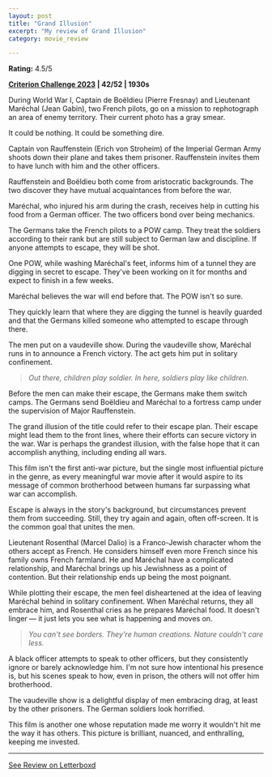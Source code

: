 ```yaml
---
layout: post
title: "Grand Illusion"
excerpt: "My review of Grand Illusion"
category: movie_review

---
```


**Rating:** 4.5/5

<b><a href="https://boxd.it/pXW6q/detail">Criterion Challenge 2023</a> | 42/52 | 1930s</b>

During World War I, Captain de Boëldieu (Pierre Fresnay) and Lieutenant Maréchal (Jean Gabin), two French pilots, go on a mission to rephotograph an area of enemy territory. Their current photo has a gray smear.

It could be nothing. It could be something dire.

Captain von Rauffenstein (Erich von Stroheim) of the Imperial German Army shoots down their plane and takes them prisoner. Rauffenstein invites them to have lunch with him and the other officers.  

Rauffenstein and Boëldieu both come from aristocratic backgrounds. The two discover they have mutual acquaintances from before the war.

Maréchal, who injured his arm during the crash, receives help in cutting his food from a German officer. The two officers bond over being mechanics.

The Germans take the French pilots to a POW camp. They treat the soldiers according to their rank but are still subject to German law and discipline. If anyone attempts to escape, they will be shot.

One POW, while washing Maréchal's feet, informs him of a tunnel they are digging in secret to escape. They've been working on it for months and expect to finish in a few weeks.

Maréchal believes the war will end before that. The POW isn't so sure.

They quickly learn that where they are digging the tunnel is heavily guarded and that the Germans killed someone who attempted to escape through there.

The men put on a vaudeville show. During the vaudeville show, Maréchal runs in to announce a French victory. The act gets him put in solitary confinement.

<blockquote><i>Out there, children play soldier. In here, soldiers play like children.</i></blockquote>

Before the men can make their escape, the Germans make them switch camps. The Germans send Boëldieu and Maréchal to a fortress camp under the supervision of Major Rauffenstein.

The grand illusion of the title could refer to their escape plan. Their escape might lead them to the front lines, where their efforts can secure victory in the war. War is perhaps the grandest illusion, with the false hope that it can accomplish anything, including ending all wars.

This film isn't the first anti-war picture, but the single most influential picture in the genre, as every meaningful war movie after it would aspire to its message of common brotherhood between humans far surpassing what war can accomplish.

Escape is always in the story's background, but circumstances prevent them from succeeding. Still, they try again and again, often off-screen. It is the common goal that unites the men.

Lieutenant Rosenthal (Marcel Dalio) is a Franco-Jewish character whom the others accept as French. He considers himself even more French since his family owns French farmland. He and Maréchal have a complicated relationship, and Maréchal brings up his Jewishness as a point of contention. But their relationship ends up being the most poignant.

While plotting their escape, the men feel disheartened at the idea of leaving Maréchal behind in solitary confinement. When Maréchal returns, they all embrace him, and Rosenthal cries as he prepares Maréchal food. It doesn't linger — it just lets you see what is happening and moves on.

<blockquote><i>You can't see borders. They're human creations. Nature couldn't care less.</i></blockquote>

A black officer attempts to speak to other officers, but they consistently ignore or barely acknowledge him. I'm not sure how intentional his presence is, but his scenes speak to how, even in prison, the others will not offer him brotherhood.

The vaudeville show is a delightful display of men embracing drag, at least by the other prisoners. The German soldiers look horrified.

This film is another one whose reputation made me worry it wouldn't hit me the way it has others. This picture is brilliant, nuanced, and enthralling, keeping me invested.

<hr>

[See Review on Letterboxd](https://boxd.it/5jT1CV)
